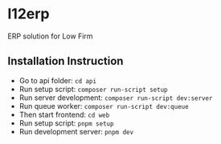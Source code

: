 # l12erp

ERP solution for Low Firm

## Installation Instruction

-   Go to api folder: `cd api`
-   Run setup script: `composer run-script setup`
-   Run server development: `composer run-script dev:server`
-   Run queue worker: `composer run-script dev:queue`
-   Then start frontend: `cd web`
-   Run setup script: `pnpm setup`
-   Run development server: `pnpm dev`
